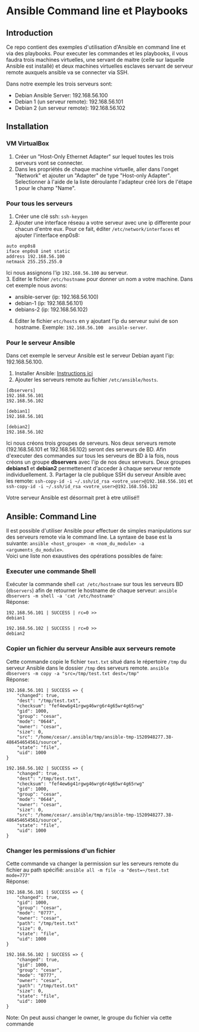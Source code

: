 # Ansible Command line et Playbooks
## Introduction
Ce repo contient des exemples d'utilisation d'Ansible en command line et via des playbooks.
Pour executer les commandes et les playbooks, il vous faudra trois machines virtuelles, une servant de maitre (celle sur laquelle Ansible est installé) et deux machines virtuelles esclaves servant de serveur remote auxquels ansible va se connecter via SSH.

Dans notre exemple les trois serveurs sont:
 * Debian Ansible Server: 192.168.56.100
 * Debian 1 (un serveur remote): 192.168.56.101
 * Debian 2 (un serveur remote): 192.168.56.102

## Installation
### VM VirtualBox
1. Créer un "Host-Only Ethernet Adapter" sur lequel toutes les trois serveurs vont se connecter.
2. Dans les propriétés de chaque machine virtuelle, aller dans l'onget "Network" et ajouter un "Adapter" de type "Host-only Adapter". Selectionner à l'aide de la liste déroulante l'adapteur créé lors de l'étape 1 pour le champ "Name".

### Pour tous les serveurs
1. Créer une clé ssh: `ssh-keygen`
2. Ajouter une interface réseau a votre serveur avec une ip differente pour chacun d'entre eux. Pour ce fait, éditer `/etc/network/interfaces` et ajouter l'interface enp0s8: 
``` 
auto enp0s8
iface enp0s8 inet static
address 192.168.56.100
netmask 255.255.255.0
```
Ici nous assignons l'ip `192.168.56.100` au serveur.  
3. Editer le fichier `/etc/hostname` pour donner un nom a votre machine. Dans cet exemple nous avons: 
* ansible-server (ip: 192.168.56.100)
* debian-1 (ip: 192.168.56.101)
* debians-2 (ip: 192.168.56.102)
4. Editer le fichier `etc/hosts` en y ajoutant l'ip du serveur suivi de son hostname. Exemple: `192.168.56.100	ansible-server`.

### Pour le serveur Ansible
Dans cet exemple le serveur Ansible est le serveur Debian ayant l'ip: 192.168.56.100.
1. Installer Ansible: [Instructions ici](http://docs.ansible.com/ansible/latest/intro_installation.html#latest-releases-via-apt-debian)
2. Ajouter les serveurs remote au fichier `/etc/ansible/hosts`. 
```
[dbservers]
192.168.56.101
192.168.56.102

[debian1]
192.168.56.101

[debian2]
192.168.56.102
```
Ici nous créons trois groupes de serveurs. Nos deux serveurs remote (192.168.56.101 et 192.168.56.102) seront des serveurs de BD. Afin d'executer des commandes sur tous les serveurs de BD à la fois, nous créons un groupe **dbservers** avec l'ip de nos deux serveurs. Deux groupes **debians1** et **debian2** permettenent d'acceder à chaque serveur remote individuellement.
3. Partager la cle publique SSH du serveur Ansible avec les remote: `ssh-copy-id -i ~/.ssh/id_rsa <votre_user>@192.168.556.101` et `ssh-copy-id -i ~/.ssh/id_rsa <votre_user>@192.168.556.102`

Votre serveur Ansible est désormait pret à etre utilisé!!

## Ansible: Command Line
Il est possible d'utiliser Ansible pour effectuer de simples manipulations sur des serveurs remote via le command line. La syntaxe de base est la suivante: `ansible <host_groupe> -m <nom_du_module> -a <arguments_du_module>`.  
Voici une liste non exaustives des opérations possibles de faire:

### Executer une commande Shell
Exécuter la commande shell `cat /etc/hostname` sur tous les serveurs BD (`dbservers`)  afin de retourner le hostname de chaque serveur: `ansible dbservers -m shell -a 'cat /etc/hostname'`  
Réponse: 
```
192.168.56.101 | SUCCESS | rc=0 >>
debian1

192.168.56.102 | SUCCESS | rc=0 >>
debian2
```

### Copier un fichier du serveur Ansible aux serveurs remote
Cette commande copie le fichier `text.txt` situé dans le répertoire `/tmp` du serveur Ansible dans le dossier `/tmp` des serveurs remote.
`ansible dbservers -m copy -a "src=/tmp/test.txt dest=/tmp"`  
Réponse:
```
192.168.56.101 | SUCCESS => {
	"changed": true,
	"dest": "/tmp/test.txt",
	"checksum": "fef4ew6g41rgwg46wrg6r4g65wr4g65rwg"
	"gid": 1000,
	"group": "cesar",
	"mode": "0644",
	"owner": "cesar",
	"size": 0,
	"src": "/home/cesar/.ansible/tmp/ansible-tmp-1520948277.38-486454654561/source",
	"state": "file",
	"uid": 1000
}

192.168.56.102 | SUCCESS => {
	"changed": true,
	"dest": "/tmp/test.txt",
	"checksum": "fef4ew6g41rgwg46wrg6r4g65wr4g65rwg"
	"gid": 1000,
	"group": "cesar",
	"mode": "0644",
	"owner": "cesar",
	"size": 0,
	"src": "/home/cesar/.ansible/tmp/ansible-tmp-1520948277.38-486454654561/source",
	"state": "file",
	"uid": 1000
}
```
### Changer les permissions d'un fichier
Cette commande va changer la permission sur les serveurs remote du fichier au path spécifié: `ansible all -m file -a "dest=~/test.txt mode=777"`  
Réponse:
```
192.168.56.101 | SUCCESS => {
	"changed": true,
	"gid": 1000,
	"group": "cesar",
	"mode": "0777",
	"owner": "cesar",
	"path": "/tmp/test.txt"
	"size": 0,
	"state": "file",
	"uid": 1000
}

192.168.56.102 | SUCCESS => {
	"changed": true,
	"gid": 1000,
	"group": "cesar",
	"mode": "0777",
	"owner": "cesar",
	"path": "/tmp/test.txt"
	"size": 0,
	"state": "file",
	"uid": 1000
}
```
Note: On peut aussi changer le owner, le groupe du fichier via cette commande